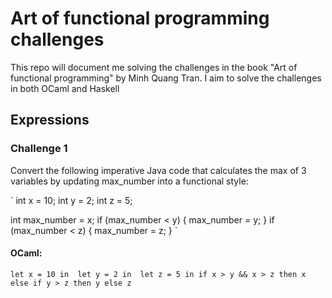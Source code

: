 # Art of functional programming challenges

This repo will document me solving the challenges in the book "Art of functional programming" by Minh Quang Tran. I aim to solve the challenges in both OCaml and Haskell

## Expressions

### Challenge 1 
Convert the following imperative Java code that calculates the max of 3 variables by updating max_number 
into a functional style:

`
int x = 10;
int y = 2;
int z = 5;

int max_number = x;
if (max_number < y) {
    max_number = y;
 }
if (max_number < z) {
    max_number = z;
}
`

#### OCaml: 

`
let x = 10 in 
let y = 2 in 
let z = 5 in
if x > y && x > z then x 
    else if y > z then y else z 
`